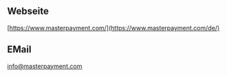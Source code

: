 ## Webseite

[https://www.masterpayment.com/](https://www.masterpayment.com/de/)

## EMail 

[info@masterpayment.com](mailto:info@masterpayment.com)